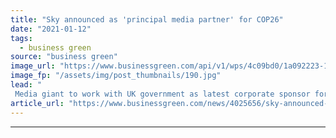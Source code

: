```yaml
---
title: "Sky announced as 'principal media partner' for COP26"
date: "2021-01-12"
tags: 
  - business green
source: "business green"
image_url: "https://www.businessgreen.com/api/v1/wps/4c09bd0/1a092223-1c74-4a6f-9ba3-fe3cd2591dc2/2/Hybrid-Sky-Engineer-Van-2020-0009-185x114.jpg"
image_fp: "/assets/img/post_thumbnails/190.jpg"
lead: "
 Media giant to work with UK government as latest corporate sponsor for crucial climate summit, as it also unveiled a clutch of new green broadcasting commitments ..."
article_url: "https://www.businessgreen.com/news/4025656/sky-announced-principal-media-partner-cop26"
---
```


---
